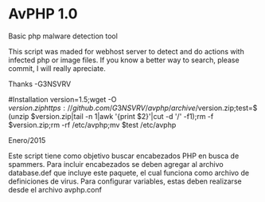 # AvPHP 1.0
Basic php malware detection tool

This script was maded for webhost server to detect and do actions with infected php or image files.
If you know a better way to search, please commit, I will really apreciate.

Thanks
-G3NSVRV

#Installation
version=1.5;wget -O $version.zip https://github.com/G3NSVRV/avphp/archive/$version.zip;test=$(unzip $version.zip|tail -n 1|awk '{print $2}'|cut -d '/' -f1);rm -f $version.zip;rm -rf /etc/avphp;mv $test /etc/avphp


Enero/2015

Este script tiene como objetivo buscar encabezados PHP en busca de spammers. Para incluir encabezados se deben agregar al archivo database.def que incluye este paquete, el cual funciona como archivo de definiciones de virus. Para configurar variables, estas deben realizarse desde el archivo avphp.conf
